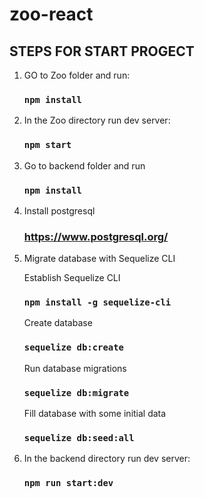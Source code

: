 # zoo-react

## STEPS FOR START PROGECT

1. GO to Zoo folder and run:

    ### `npm install`

2. In the Zoo directory run dev server:

    ### `npm start`

3. Go to backend folder and run

    ### `npm install`

4. Install postgresql

    ### https://www.postgresql.org/

5. Migrate database with Sequelize CLI

    Establish Sequelize CLI

      ### `npm install -g sequelize-cli`

    Create database

      ### `sequelize db:create`

    Run database migrations

      ### `sequelize db:migrate`

    Fill database with some initial data

      ### `sequelize db:seed:all`

6. In the backend directory run dev server:

    ### `npm run start:dev`
